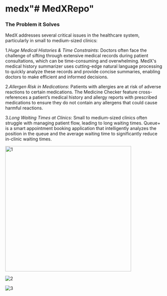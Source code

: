 # medx"# MedXRepo" 

### The Problem it Solves

MedX addresses several critical issues in the healthcare system, particularly in small to medium-sized clinics:

1.*Huge Medical Histories & Time Constraints*: Doctors often face the challenge of sifting through extensive medical records during patient consultations, which can be time-consuming and overwhelming. MedX's medical history summarizer uses cutting-edge natural language processing to quickly analyze these records and provide concise summaries, enabling doctors to make efficient and informed decisions.

2.*Allergen Risk in Medications*: Patients with allergies are at risk of adverse reactions to certain medications. The Medicine Checker feature cross-references a patient’s medical history and allergy reports with prescribed medications to ensure they do not contain any allergens that could cause harmful reactions.

3.*Long Waiting Times at Clinics*: Small to medium-sized clinics often struggle with managing patient flow, leading to long waiting times. Queue+ is a smart appointment booking application that intelligently analyzes the position in the queue and the average waiting time to significantly reduce in-clinic waiting times.


<img src="https://github.com/PixelarRio/MedX-HackPrix/assets/88759952/40691aa3-7101-4023-b2f8-e167595ed1cd" alt="1" height="400">


![2](https://github.com/PixelarRio/MedX-HackPrix/assets/88759952/4e84d443-e533-4414-a1ff-76eb3783e19e)

![3](https://github.com/PixelarRio/MedX-HackPrix/assets/88759952/30b47623-23fc-494d-b100-f649d5bf1676)



